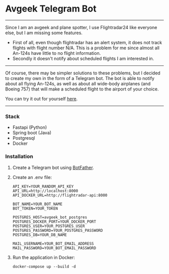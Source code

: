 # Avgeek Telegram Bot

___

Since I am an avgeek and plane spotter, I use Flightradar24 like everyone else, but I am missing some features.

- First of all, even though flightradar has an alert system, it does not track flights with flight number N/A. This is a problem for me since almost all An-124s have little to no flight information.
- Secondly it doesn't notify about scheduled flights I am interested in.

___

Of course, there may be simpler solutions to these problems, but I decided to create my own in the form of a Telegram bot.
The bot is able to notify about all flying An-124s, as well as about all wide-body airplanes (and Boeing 757) that will make a scheduled flight to the airport of your choice.

You can try it out for yourself [here](https://t.me/Avgeek_ViLsonCake_Bot).

___

### Stack

- Fastapi (Python)
- Spring boot (Java)
- Postgresql
- Docker

### Installation

1. Create a Telegram bot using [BotFather](https://t.me/BotFather).

2. Create an .env file:
    ```dotenv
    API_KEY=YOUR_RANDOM_API_KEY
    API_URL=http://localhost:8000
    API_DOCKER_URL=http://flightradar-api:8000

    BOT_NAME=YOUR_BOT_NAME
    BOT_TOKEN=YOUR_TOKEN

    POSTGRES_HOST=avgeek_bot_postgres
    POSTGRES_DOCKER_PORT=YOUR_DOCKER_PORT
    POSTGRES_USER=YOUR_POSTGRES_USER
    POSTGRES_PASSWORD=YOUR_POSTGRES_PASSWORD
    POSTGRES_DB=YOUR_DB_NAME

    MAIL_USERNAME=YOUR_BOT_EMAIL_ADDRESS
    MAIL_PASSWORD=YOUR_BOT_EMAIL_PASSWORD
    ```

3. Run the application in Docker:
    ```
    docker-compose up --build -d
    ```

